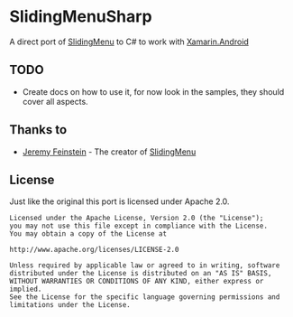 SlidingMenuSharp
================

A direct port of [SlidingMenu](https://github.com/jfeinstein10/SlidingMenu) to C# to work with [Xamarin.Android](http://xamarin.com/monoforandroid)

TODO
----
* Create docs on how to use it, for now look in the samples, they should cover all aspects.

Thanks to
---------
* [Jeremy Feinstein](https://github.com/jfeinstein10) - The creator of [SlidingMenu](https://github.com/jfeinstein10/SlidingMenu)

License
-------
Just like the original this port is licensed under Apache 2.0.
    
    Licensed under the Apache License, Version 2.0 (the "License");
    you may not use this file except in compliance with the License.
    You may obtain a copy of the License at
    
    http://www.apache.org/licenses/LICENSE-2.0
    
    Unless required by applicable law or agreed to in writing, software
    distributed under the License is distributed on an "AS IS" BASIS,
    WITHOUT WARRANTIES OR CONDITIONS OF ANY KIND, either express or implied.
    See the License for the specific language governing permissions and
    limitations under the License.
